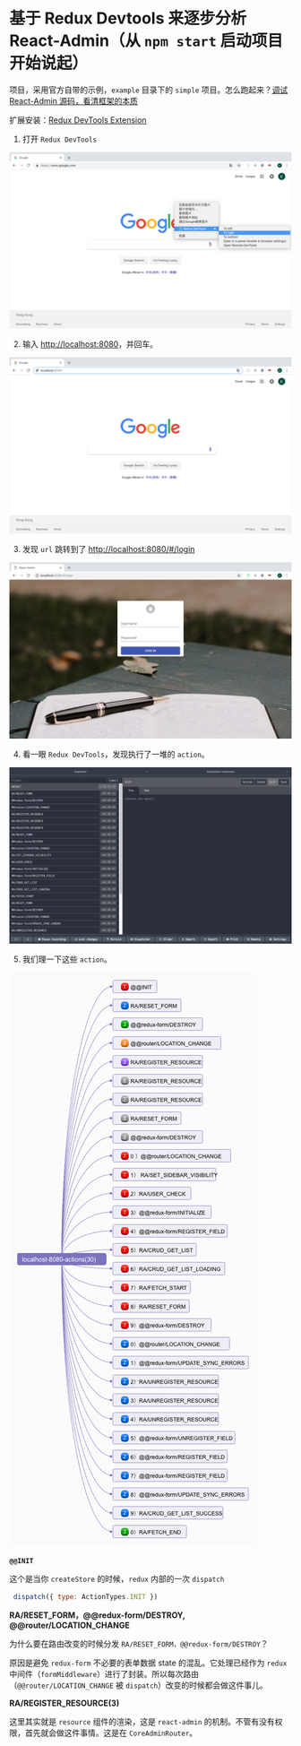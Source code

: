 # 基于 Redux Devtools 来逐步分析 React-Admin（从 `npm start` 启动项目开始说起）

项目，采用官方自带的示例，`example` 目录下的 `simple` 项目。怎么跑起来？[调试 React-Admin 源码，看清框架的本质](../debug-react-admin.md)

扩展安装：[Redux DevTools Extension](https://github.com/zalmoxisus/redux-devtools-extension)


1. 打开 `Redux DevTools`

![](./images/npm-start/1.png)

2. 输入 [http://localhost:8080](http://localhost:8080/)，并回车。

![](./images/npm-start/2.png)

3. 发现 `url` 跳转到了 [http://localhost:8080/#/login](http://localhost:8080/)

![](./images/npm-start/3.png)

4. 看一眼 `Redux DevTools`，发现执行了一堆的 `action`。

![](./images/npm-start/4.png)

5. 我们理一下这些 `action`。

![](./images/npm-start/5.png)

**`@@INIT`**

这个是当你 `createStore` 的时候，`redux` 内部的一次 `dispatch`

```js
 dispatch({ type: ActionTypes.INIT })
```

**RA/RESET_FORM，@@redux-form/DESTROY, @@router/LOCATION_CHANGE**

为什么要在路由改变的时候分发 `RA/RESET_FORM，@@redux-form/DESTROY`？

原因是避免 `redux-form` 不必要的表单数据 state 的混乱。它处理已经作为 `redux` 中间件（`formMiddleware`）进行了封装。所以每次路由（`@@router/LOCATION_CHANGE` 被 `dispatch`）改变的时候都会做这件事儿。

**RA/REGISTER_RESOURCE(3)**

这里其实就是 `resource` 组件的渲染，这是 `react-admin` 的机制。不管有没有权限，首先就会做这件事情。这是在 `CoreAdminRouter`。









